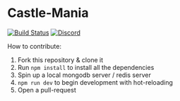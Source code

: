 # Castle-Mania
[![Build Status](https://github.com/dclstn/castle-mania/actions/workflows/node.js.yml/badge.svg)](https://github.com/dclstn/castle-mania/actions/workflows/node.js.yml) [![Discord](https://img.shields.io/discord/757291484298084452?color=%237289DA&label=discord)](https://discord.gg/3Jee9Re)

How to contribute:

1. Fork this repository & clone it
2. Run `npm install` to install all the dependencies
3. Spin up a local mongodb server / redis server
4. `npm run dev` to begin development with hot-reloading
5. Open a pull-request
